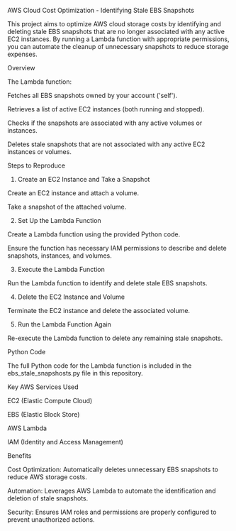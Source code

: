 AWS Cloud Cost Optimization - Identifying Stale EBS Snapshots

This project aims to optimize AWS cloud storage costs by identifying and deleting stale EBS snapshots that are no longer associated with any active EC2 instances. By running a Lambda function with appropriate permissions, you can automate the cleanup of unnecessary snapshots to reduce storage expenses.

Overview

The Lambda function:

Fetches all EBS snapshots owned by your account ('self').

Retrieves a list of active EC2 instances (both running and stopped).

Checks if the snapshots are associated with any active volumes or instances.

Deletes stale snapshots that are not associated with any active EC2 instances or volumes.

Steps to Reproduce

1. Create an EC2 Instance and Take a Snapshot

Create an EC2 instance and attach a volume.

Take a snapshot of the attached volume.

2. Set Up the Lambda Function

Create a Lambda function using the provided Python code.

Ensure the function has necessary IAM permissions to describe and delete snapshots, instances, and volumes.

3. Execute the Lambda Function

Run the Lambda function to identify and delete stale EBS snapshots.

4. Delete the EC2 Instance and Volume

Terminate the EC2 instance and delete the associated volume.

5. Run the Lambda Function Again

Re-execute the Lambda function to delete any remaining stale snapshots.

Python Code

The full Python code for the Lambda function is included in the ebs_stale_snapshosts.py file in this repository.

Key AWS Services Used

EC2 (Elastic Compute Cloud)

EBS (Elastic Block Store)

AWS Lambda

IAM (Identity and Access Management)

Benefits

Cost Optimization: Automatically deletes unnecessary EBS snapshots to reduce AWS storage costs.

Automation: Leverages AWS Lambda to automate the identification and deletion of stale snapshots.

Security: Ensures IAM roles and permissions are properly configured to prevent unauthorized actions.
